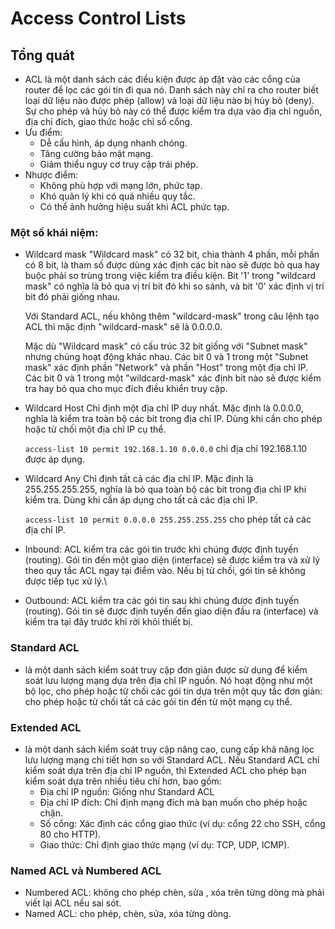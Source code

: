 # Access Control Lists
## Tổng quát
- ACL là một danh sách các điều kiện được áp đặt vào các cổng của router để lọc các gói tin đi qua nó. Danh sách này chỉ ra cho router biết loại dữ liệu nào được phép (allow) và loại dữ liệu nào bị hủy bỏ (deny). Sự cho phép và hủy bỏ này có thể được kiểm tra dựa vào địa chỉ nguồn, địa chỉ đích, giao thức hoặc chỉ số cổng.
- Ưu điểm:
  - Dễ cấu hình, áp dụng nhanh chóng.
  - Tăng cường bảo mật mạng.
  - Giảm thiểu nguy cơ truy cập trái phép.
- Nhược điểm:
  - Không phù hợp với mạng lớn, phức tạp.
  - Khó quản lý khi có quá nhiều quy tắc.
  - Có thể ảnh hưởng hiệu suất khi ACL phức tạp.
### Một số khái niệm:
- Wildcard mask
"Wildcard mask" có 32 bit, chia thành 4 phần, mỗi phần có 8 bit, là tham số được dùng xác định các bit nào sẽ được bỏ qua hay buộc phải so trùng trong việc kiểm tra điều kiện. Bit '1' trong "wildcard mask" có nghĩa là bỏ qua vị trí bit đó khi so sánh, và bit '0' xác định vị trí bit đó phải giống nhau.

  Với Standard ACL, nếu không thêm "wildcard-mask" trong câu lệnh tạo ACL thì mặc định "wildcard-mask" sẽ là 0.0.0.0.

  Mặc dù "Wildcard mask" có cấu trúc 32 bit giống với "Subnet mask" nhưng chúng hoạt động khác nhau. Các bit 0 và 1 trong một "Subnet mask" xác định phần "Network" và phần "Host" trong một địa chỉ IP. Các bit 0 và 1 trong một "wildcard-mask" xác định bit nào sẽ được kiểm tra hay bỏ qua cho mục đích điều khiển truy cập.
- Wildcard Host Chỉ định một địa chỉ IP duy nhất. Mặc định là 0.0.0.0, nghĩa là kiểm tra toàn bộ các bit trong địa chỉ IP. Dùng khi cần cho phép hoặc từ chối một địa chỉ IP cụ thể.

  `access-list 10 permit 192.168.1.10 0.0.0.0` chỉ địa chỉ 192.168.1.10 được áp dụng.
- Wildcard Any Chỉ định tất cả các địa chỉ IP. Mặc định là 255.255.255.255, nghĩa là bỏ qua toàn bộ các bit trong địa chỉ IP khi kiểm tra. Dùng khi cần áp dụng cho tất cả các địa chỉ IP.

  `access-list 10 permit 0.0.0.0 255.255.255.255` cho phép tất cả các địa chỉ IP.
- Inbound: ACL kiểm tra các gói tin trước khi chúng được định tuyến (routing). Gói tin đến một giao diện (interface) sẽ được kiểm tra và xử lý theo quy tắc ACL ngay tại điểm vào. Nếu bị từ chối, gói tin sẽ không được tiếp tục xử lý.\
- Outbound: ACL kiểm tra các gói tin sau khi chúng được định tuyến (routing). Gói tin sẽ được định tuyến đến giao diện đầu ra (interface) và kiểm tra tại đây trước khi rời khỏi thiết bị.
### Standard ACL
- là một danh sách kiểm soát truy cập đơn giản được sử dụng để kiểm soát lưu lượng mạng dựa trên địa chỉ IP nguồn. Nó hoạt động như một bộ lọc, cho phép hoặc từ chối các gói tin dựa trên một quy tắc đơn giản: cho phép hoặc từ chối tất cả các gói tin đến từ một mạng cụ thể.
### Extended ACL
- là một danh sách kiểm soát truy cập nâng cao, cung cấp khả năng lọc lưu lượng mạng chi tiết hơn so với Standard ACL. Nếu Standard ACL chỉ kiểm soát dựa trên địa chỉ IP nguồn, thì Extended ACL cho phép bạn kiểm soát dựa trên nhiều tiêu chí hơn, bao gồm:
  - Địa chỉ IP nguồn: Giống như Standard ACL
  - Địa chỉ IP đích: Chỉ định mạng đích mà bạn muốn cho phép hoặc chặn.
  - Số cổng: Xác định các cổng giao thức (ví dụ: cổng 22 cho SSH, cổng 80 cho HTTP).
  - Giao thức: Chỉ định giao thức mạng (ví dụ: TCP, UDP, ICMP).
### Named ACL và Numbered ACL
- Numbered ACL: không cho phép chèn, sửa , xóa trên từng dòng mà phải viết lại ACL nếu sai sót.
- Named ACL: cho phép, chèn, sửa, xóa từng dòng.
